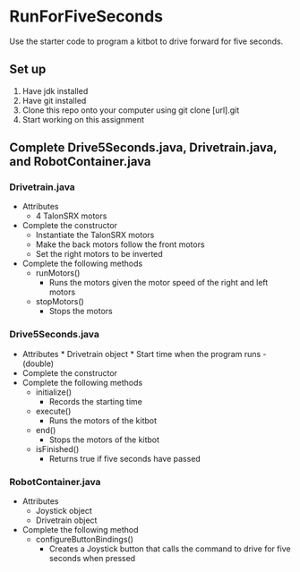 # RunForFiveSeconds

Use the starter code to program a kitbot to drive forward for five seconds.
## Set up
1. Have jdk installed
2. Have git installed
3. Clone this repo onto your computer using git clone [url].git
4. Start working on this assignment
## Complete Drive5Seconds.java, Drivetrain.java, and RobotContainer.java
### Drivetrain.java
* Attributes
    * 4 TalonSRX motors
* Complete the constructor
    * Instantiate the TalonSRX motors
    * Make the back motors follow the front motors
    * Set the right motors to be inverted
* Complete the following methods
    * runMotors()
      * Runs the motors given the motor speed of the right and left motors
    * stopMotors() 
      * Stops the motors
### Drive5Seconds.java
* Attributes
      * Drivetrain object
      * Start time when the program runs - (double)
* Complete the constructor
* Complete the following methods
    * initialize()
       * Records the starting time
    * execute() 
      * Runs the motors of the kitbot
    * end() 
      * Stops the motors of the kitbot
    * isFinished() 
      * Returns true if five seconds have passed
### RobotContainer.java
* Attributes
     * Joystick object
     * Drivetrain object
* Complete the following method
     * configureButtonBindings()
       * Creates a Joystick button that calls the command to drive for five seconds when pressed
